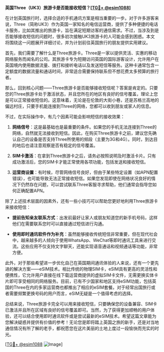 **英国Three（UK3）旅游卡是否能接收短信？[[TG💪+ @esim1088](https://t.me/s/esim1088)]**

在计划英国旅行时，选择合适的手机通讯方案是相当重要的一步。对于许多游客来说，Three（简称UK3）作为英国一家知名的电信运营商，提供了多种便捷的电话卡服务，比如其推出的旅游卡，旨在满足短期访客的通信需求。不过，当涉及到是否能够接收短信的问题时，很多初次接触UK3旅游卡的人可能会感到困惑。本文将围绕这一问题展开详细讨论，并为计划前往英国旅行的朋友提供实用建议。

首先，我们需要了解什么是Three旅游卡。Three是一家以提供灵活、实惠的移动网络服务而闻名的公司。其旅游卡专为短期访问英国的国际游客设计，允许用户在英国境内使用数据流量、拨打和接听电话以及发送短信等服务。这种卡通常包含一定额度的数据流量和通话时间，非常适合需要保持联系但不想花费太多预算的旅行者。

那么，回到核心问题——Three旅游卡是否能够接收短信呢？答案是肯定的。只要您的Three旅游卡处于激活状态，并且您所在的地区有良好的信号覆盖，理论上您是可以正常接收短信的。这意味着，无论是在伦敦的大街小巷，还是苏格兰高地的偏远村庄，只要手机能连接到Three的网络，您都可以收到朋友或家人的信息。

不过，在实际操作中，有几个因素可能会影响短信的接收效果：

1. **网络信号**：这是最基础也是最重要的条件。如果您的手机无法连接到Three的网络，自然就无法接收到短信。因此，在购买Three旅游卡之前，建议您先确认自己的设备是否支持Three所使用的频段（主要为3G和4G）。同时，到达目的地后也请注意观察是否有稳定的信号覆盖。

2. **SIM卡激活**：在拿到Three旅游卡之后，请务必按照说明及时激活卡片。只有成功激活后，您的SIM卡才能正常使用各项功能，包括发送和接收短信。

3. **运营商设置**：有时候，尽管网络信号良好，但由于某些特定设置（如APN配置错误），也可能导致无法正常接收短信。如果您发现即使在网络状况良好的情况下仍然存在问题，可以尝试联系Three客服寻求帮助，他们通常会指导您如何正确配置APN。

除了上述技术层面的因素外，还有一些小技巧可以帮助您更好地利用Three旅游卡来接收短信：

- **提前告知亲友联系方式**：出发前最好让家人或朋友知道您的新手机号码，这样他们在需要联系您时可以直接通过短信进行沟通。
  
- **使用即时通讯软件作为补充**：虽然能够接收传统短信非常重要，但在现代社会中，越来越多的人倾向于使用WhatsApp、WeChat等即时通讯工具来进行交流。这些应用不仅支持文字聊天，还能实现语音通话和视频通话等功能，非常方便。

此外，对于那些希望进一步优化自己在英国期间通讯体验的人来说，还有一个更先进的解决方案——eSIM技术。相比传统的物理SIM卡，eSIM具有更高的灵活性和便携性，它允许用户直接在线下载运营商提供的虚拟SIM卡文件，无需更换实体卡片即可享受相同的网络服务。目前，已有不少国家和地区支持eSIM功能，包括英国的Three在内的多家运营商也都推出了相应的eSIM套餐。对于经常出国旅行或者需要频繁更换号码的用户而言，eSIM无疑是一个值得考虑的选择。

总结来说，Three旅游卡完全可以用来接收短信，只要确保您的设备兼容、SIM卡已激活并且所在区域有良好的信号覆盖即可。当然，为了获得更加顺畅的用户体验，还可以结合使用即时通讯软件或是尝试最新的eSIM技术。希望这篇文章能为您解决疑惑并提供有价值的参考！无论您是即将踏上英国之旅的新手，还是对当地通信情况有所了解的老手，都祝愿您在这片美丽的土地上度过一段愉快而充实的时光。

[[TG💪+ @esim1088](https://t.me/s/esim1088) ![Image](https://i.postimg.cc/4NQfJmqS/Snipaste-2025-05-13-00-14-12.png)]